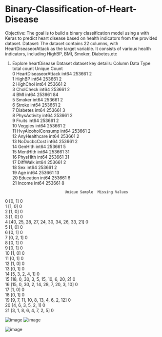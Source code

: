 # Binary-Classification-of-Heart-Disease

Objective:
The goal is to build a binary classification model using a with Keras to predict heart disease based on health indicators from the provided dataset.
Dataset:
The dataset contains 22 columns, with HeartDiseaseorAttack as the target variable. It consists of various health indicators, including HighBP, BMI, Smoker, Diabetes,etc
1. Explore heartDisease Dataset dataset key details:
                  Column Data Type  total count  Unique Count  \
0   HeartDiseaseorAttack     int64       253661             2   
1                 HighBP     int64       253661             2   
2               HighChol     int64       253661             2   
3              CholCheck     int64       253661             2   
4                    BMI     int64       253661            84   
5                 Smoker     int64       253661             2   
6                 Stroke     int64       253661             2   
7               Diabetes     int64       253661             3   
8           PhysActivity     int64       253661             2   
9                 Fruits     int64       253661             2   
10               Veggies     int64       253661             2   
11     HvyAlcoholConsump     int64       253661             2   
12         AnyHealthcare     int64       253661             2   
13           NoDocbcCost     int64       253661             2   
14               GenHlth     int64       253661             5   
15              MentHlth     int64       253661            31   
16              PhysHlth     int64       253661            31   
17              DiffWalk     int64       253661             2   
18                   Sex     int64       253661             2   
19                   Age     int64       253661            13   
20             Education     int64       253661             6   
21                Income     int64       253661             8   

                               Unique Sample  Missing Values  
0                                     [0, 1]               0  
1                                     [1, 0]               0  
2                                     [1, 0]               0  
3                                     [1, 0]               0  
4   [40, 25, 28, 27, 24, 30, 34, 26, 33, 21]               0  
5                                     [1, 0]               0  
6                                     [0, 1]               0  
7                                  [0, 2, 1]               0  
8                                     [0, 1]               0  
9                                     [0, 1]               0  
10                                    [1, 0]               0  
11                                    [0, 1]               0  
12                                    [1, 0]               0  
13                                    [0, 1]               0  
14                           [5, 3, 2, 4, 1]               0  
15       [18, 0, 30, 3, 5, 15, 10, 6, 20, 2]               0  
16      [15, 0, 30, 2, 14, 28, 7, 20, 3, 10]               0  
17                                    [1, 0]               0  
18                                    [0, 1]               0  
19        [9, 7, 11, 10, 8, 13, 4, 6, 2, 12]               0  
20                        [4, 6, 3, 5, 2, 1]               0  
21                  [3, 1, 8, 6, 4, 7, 2, 5]               0  



![image](https://github.com/user-attachments/assets/f2adcd56-eee5-4386-9b42-570b3d279c18)
![image](https://github.com/user-attachments/assets/b9fe3a16-dcb7-4190-87d4-000ea5a45333)

![image](https://github.com/user-attachments/assets/1c635aad-bc20-4888-8e8f-13c387ab48ba)


